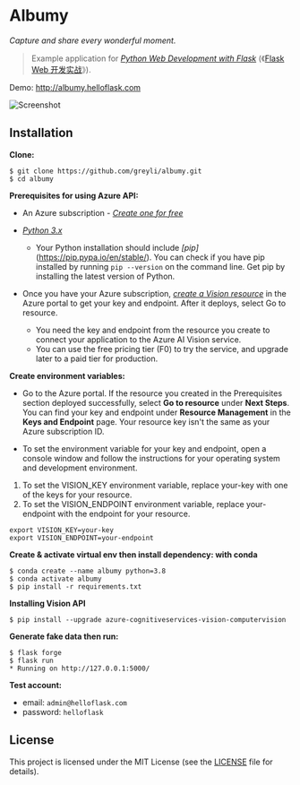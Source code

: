 # Albumy

*Capture and share every wonderful moment.*

> Example application for *[Python Web Development with Flask](https://helloflask.com/en/book/1)* (《[Flask Web 开发实战](https://helloflask.com/book/1)》).

Demo: http://albumy.helloflask.com

![Screenshot](https://helloflask.com/screenshots/albumy.png)

## Installation

**Clone:**
```
$ git clone https://github.com/greyli/albumy.git
$ cd albumy
```

**Prerequisites for using Azure API:**

* An Azure subscription - *[Create one for free](https://azure.microsoft.com/en-us/free/ai-services/)*
* *[Python 3.x](https://www.python.org/)*
  * Your Python installation should include *[pip]*(https://pip.pypa.io/en/stable/). You can check if you have pip installed by running ```pip --version``` on the command line. Get pip by installing the latest version of Python.

* Once you have your Azure subscription, *[create a Vision resource](https://portal.azure.com/#create/Microsoft.CognitiveServicesComputerVision)* in the Azure portal to get your key and endpoint. After it deploys, select Go to resource.
  * You need the key and endpoint from the resource you create to connect your application to the Azure AI Vision service.
  * You can use the free pricing tier (F0) to try the service, and upgrade later to a paid tier for production.

**Create environment variables:**
* Go to the Azure portal. If the resource you created in the Prerequisites section deployed successfully, select **Go to resource** under **Next Steps**. You can find your key and endpoint under **Resource Management** in the **Keys and Endpoint** page. Your resource key isn't the same as your Azure subscription ID.

* To set the environment variable for your key and endpoint, open a console window and follow the instructions for your operating system and development environment.

1. To set the VISION_KEY environment variable, replace your-key with one of the keys for your resource.
2. To set the VISION_ENDPOINT environment variable, replace your-endpoint with the endpoint for your resource.
```
export VISION_KEY=your-key
export VISION_ENDPOINT=your-endpoint
```

**Create & activate virtual env then install dependency: with conda**

```
$ conda create --name albumy python=3.8
$ conda activate albumy
$ pip install -r requirements.txt
```

**Installing Vision API**
```
$ pip install --upgrade azure-cognitiveservices-vision-computervision
```
**Generate fake data then run:**
```
$ flask forge
$ flask run
* Running on http://127.0.0.1:5000/
```
**Test account:**
* email: `admin@helloflask.com`
* password: `helloflask`

## License

This project is licensed under the MIT License (see the
[LICENSE](LICENSE) file for details).
